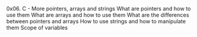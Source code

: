 0x06. C - More pointers, arrays and strings What are pointers and how to use them
What are arrays and how to use them
What are the differences between pointers and arrays
How to use strings and how to manipulate them
Scope of variables
